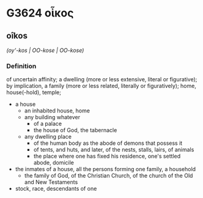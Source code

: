 # G3624 οἶκος

## oîkos

_(oy'-kos | OO-kose | OO-kose)_

### Definition

of uncertain affinity; a dwelling (more or less extensive, literal or figurative); by implication, a family (more or less related, literally or figuratively); home, house(-hold), temple; 

- a house
  - an inhabited house, home
  - any building whatever
    - of a palace
    - the house of God, the tabernacle
  - any dwelling place
    - of the human body as the abode of demons that possess it
    - of tents, and huts, and later, of the nests, stalls, lairs, of animals
    - the place where one has fixed his residence, one's settled abode, domicile
- the inmates of a house, all the persons forming one family, a household
  - the family of God, of the Christian Church, of the church of the Old and New Testaments
- stock, race, descendants of one
